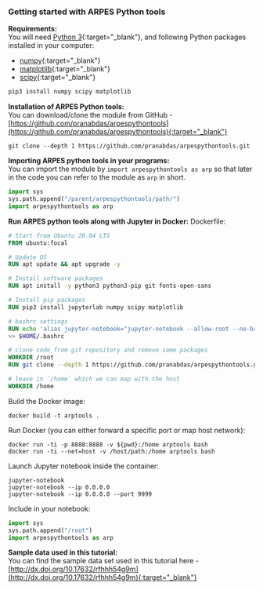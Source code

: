 ### Getting started with ARPES Python tools

**Requirements:**  
You will need [Python 3](https://www.python.org/){:target="_blank"}, and following Python packages installed in your computer:  

+ [numpy](https://numpy.org/){:target="_blank"}
+ [matplotlib](https://matplotlib.org/){:target="_blank"}
+ [scipy](https://www.scipy.org/){:target="_blank"}

```py
pip3 install numpy scipy matplotlib
```

**Installation of ARPES Python tools:**  
You can download/clone the module from GitHub - [https://github.com/pranabdas/arpespythontools](https://github.com/pranabdas/arpespythontools){:target="_blank"}

```
git clone --depth 1 https://github.com/pranabdas/arpespythontools.git
```

**Importing ARPES python tools in your programs:**  
You can import the module by  `import arpespythontools as arp` so that later in the code you can refer to the module as `arp` in short.
```py 
import sys
sys.path.append("/parent/arpespythontools/path/")
import arpespythontools as arp
```

**Run ARPES python tools along with Jupyter in Docker:**
Dockerfile: 
```dockerfile
# Start from Ubuntu 20.04 LTS
FROM ubuntu:focal

# Update OS
RUN apt update && apt upgrade -y

# Install software packages 
RUN apt install -y python3 python3-pip git fonts-open-sans

# Install pip packages 
RUN pip3 install jupyterlab numpy scipy matplotlib

# bashrc settings
RUN echo 'alias jupyter-notebook="jupyter-notebook --allow-root --no-browser"' \
>> $HOME/.bashrc

# clone code from git repository and remove some packages
WORKDIR /root
RUN git clone --depth 1 https://github.com/pranabdas/arpespythontools.git

# leave in `/home` which we can map with the host
WORKDIR /home
```

Build the Docker image:
```
docker build -t arptools .
```

Run Docker (you can either forward a specific port or map host network):
```
docker run -ti -p 8888:8888 -v ${pwd}:/home arptools bash
docker run -ti --net=host -v /host/path:/home arptools bash
```

Launch Jupyter notebook inside the container: 
```
jupyter-notebook
jupyter-notebook --ip 0.0.0.0 
jupyter-notebook --ip 0.0.0.0 --port 9999
```

Include in your notebook:
```py
import sys
sys.path.append("/root")
import arpespythontools as arp
```

**Sample data used in this tutorial:**   
You can find the sample data set used in this tutorial here - [http://dx.doi.org/10.17632/rfhhh54g9m](http://dx.doi.org/10.17632/rfhhh54g9m){:target="_blank"}

